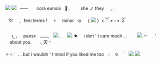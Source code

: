 ![](https://files.catbox.moe/uuh405.gif)
![](https://files.catbox.moe/39jobw.gif)⠀⸺⠀ㅤ cora  eunoiaㅤ𐚁̷ .ㅤ⠀⠀she  ノ  they⠀⠀◞  . 

⠀♡⠀⠀,⠀fem terms  !⠀⠀𐪞⠀⠀minor⠀𑇛⠀⠀{ ![](https://files.catbox.moe/yos9nh.gif) }⠀૮ ོ .• ༝ •.   ོ𑁬 

⠀⠀𐔌 、⠀pansx　︵︵　![](https://files.catbox.moe/6jrzdw.gif)﹒⠀
![](https://files.catbox.moe/9gplwd.gif)
★  ⠀ i  don ' t  care  much . .  ⠀  ⠀ ![](https://files.catbox.moe/0sxaca.gif)  ᯇ⠀  ⠀' ⠀  ⠀ about  you. ⠀  ⠀◟ 天 ◝

✧  ࿁  ˙⠀. . but  i  wouldn ' t  mind  if  you  liked  me  too⠀ : ⠀ 𖹭 ⠀  ˋ⠀![](https://files.catbox.moe/u7lqco.gif)
![](https://files.catbox.moe/45acna.gif)
